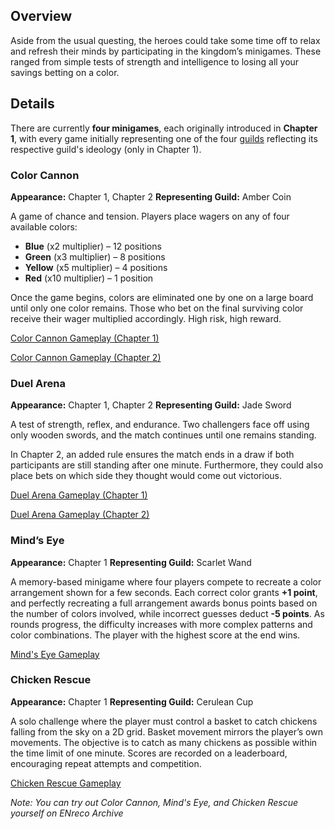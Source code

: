 <!-- title: Minigames -->
<!-- quote: It's gotta be red this time! -->
<!-- chapters: -1 -->
<!-- images: (Color Cannon Minigame in Chapter 1), (Duel Arena in Chapter 1), (Mind's Eye), (Chicken Rescue), (Color Cannon Minigame in Chapter 2), (Duel Arena in Chapter 2) -->
<!-- model: false -->

## Overview

Aside from the usual questing, the heroes could take some time off to relax and refresh their minds by participating in the kingdom’s minigames. These ranged from simple tests of strength and intelligence to losing all your savings betting on a color.

## Details

There are currently **four minigames**, each originally introduced in **Chapter 1**, with every game initially representing one of the four [guilds](#entry:guilds-entry) reflecting its respective guild's ideology (only in Chapter 1).

### **Color Cannon**

**Appearance:** Chapter 1, Chapter 2
**Representing Guild:** Amber Coin

A game of chance and tension. Players place wagers on any of four available colors:

- **Blue** (x2 multiplier) – 12 positions
- **Green** (x3 multiplier) – 8 positions
- **Yellow** (x5 multiplier) – 4 positions
- **Red** (x10 multiplier) – 1 position

Once the game begins, colors are eliminated one by one on a large board until only one color remains. Those who bet on the final surviving color receive their wager multiplied accordingly. High risk, high reward.

[Color Cannon Gameplay (Chapter 1)](#embed:https://www.youtube.com/live/qFnAgJtQtiY?si=eJcASEwHtt_fSBxP&t=12469)

[Color Cannon Gameplay (Chapter 2)](#embed:https://www.youtube.com/live/MXqotm_8_Hc?si=aoEyEg-xEFfmpp35&t=1333)

### **Duel Arena**

**Appearance:** Chapter 1, Chapter 2
**Representing Guild:** Jade Sword

A test of strength, reflex, and endurance. Two challengers face off using only wooden swords, and the match continues until one remains standing.

In Chapter 2, an added rule ensures the match ends in a draw if both participants are still standing after one minute. Furthermore, they could also place bets on which side they thought would come out victorious.

[Duel Arena Gameplay (Chapter 1)](#embed:https://www.youtube.com/live/M3cuDNZrIKM?si=F2tIDZ3UomJm6BL8&t=7495)

[Duel Arena Gameplay (Chapter 2)](#embed:https://www.youtube.com/live/AxQVdUrmVZU?si=XZIwaC0gGcvRERuX&t=7524)

### **Mind’s Eye**

**Appearance:** Chapter 1
**Representing Guild:** Scarlet Wand

A memory-based minigame where four players compete to recreate a color arrangement shown for a few seconds. Each correct color grants **+1 point**, and perfectly recreating a full arrangement awards bonus points based on the number of colors involved, while incorrect guesses deduct **-5 points**. As rounds progress, the difficulty increases with more complex patterns and color combinations. The player with the highest score at the end wins.

[Mind's Eye Gameplay](#embed:https://www.youtube.com/live/iAYrdIlfVf0?si=IgyQ30f4CcuBKzPA&t=4445)

### **Chicken Rescue**

**Appearance:** Chapter 1
**Representing Guild:** Cerulean Cup

A solo challenge where the player must control a basket to catch chickens falling from the sky on a 2D grid. Basket movement mirrors the player’s own movements. The objective is to catch as many chickens as possible within the time limit of one minute. Scores are recorded on a leaderboard, encouraging repeat attempts and competition.

[Chicken Rescue Gameplay](#embed:https://www.youtube.com/live/Rd0awHHBTiA?si=hio6f__WZ_dYMMTq&t=6662)

_Note: You can try out Color Cannon, Mind's Eye, and Chicken Rescue yourself on ENreco Archive_
